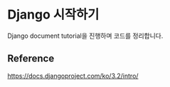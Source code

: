 # Django 시작하기
Django document tutorial을 진행하며 코드를 정리합니다.

## Reference
https://docs.djangoproject.com/ko/3.2/intro/
